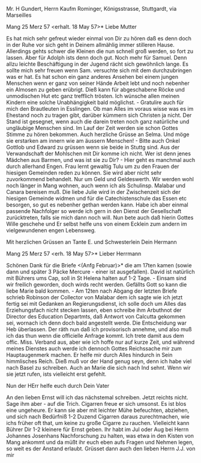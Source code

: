 Mr. H Gundert, Herrn Kaufm Rominger, Königsstrasse, Stuttgardt, via Marseilles

 Mang 25 Merz 57
 <erhalt. 18 May 57>*
Liebe Mutter

Es hat mich sehr gefreut wieder einmal von Dir zu hören daß es denn doch in der Ruhe vor sich geht in Deinem allmählig immer stilleren Hause. Allerdings gehts schwer die Kleinen die nun schnell groß werden, so fort zu lassen. Aber für Adolph ists denn doch gut. Noch mehr für Samuel. Denn allzu leichte Beschäftigung in der Jugend rächt sich gewöhnlich lange. Es sollte mich sehr freuen wenn Sam. versuchte sich mit dem durchzubringen was er hat. Es hat schon ein ganz anderes Ansehen bei einem jungen Menschen wenn er ganz von seiner Hände Arbeit lebt und noch nebenher ein Almosen zu geben erübrigt. Dieß kann für abgeschabene Röcke und unmodischen Hut etc ganz trefflich trösten. Ich wünsche allen meinen Kindern eine solche Unabhängigkeit bald möglichst. - Gratulire auch für mich den Brautleuten in Esslingen. Ob man Alles im voraus wisse was es im Ehestand noch zu tragen gibt, darüber kümmern sich Christen ja nicht. Der Stand ist gesegnet, wenn auch die darein treten noch ganz natürliche und ungläubige Menschen sind. Im Lauf der Zeit werden sie schon Gottes Stimme zu hören bekommen. Auch herzliche Grüsse an Selma. Und möge sie erstarken am innern wie am äussern Menschen! - Bitte auch Onkel Gottlob und Edward zu grüssen wenn sie beide in Stuttg sind. Aus der Verwandschaft der Mohlschen mit Dir komme ich nicht. Wer ist denn jenes Mädchen aus Barmen, und was ist sie zu Dir? - Hier geht es manchmal auch durch allerhand Engen. Frau lernt gewaltig Tulu um zu den Frauen der hiesigen Gemeinden reden zu können. Sie wird aber nicht sehr zuvorkommend behandelt. Nur um Geld und Geldeswerth. Wir werden wohl noch länger in Mang wohnen, auch wenn ich als Schulinsp. Malabar und Canara bereisen muß. Die liebe Julie wird in der Zwischenzeit sich der hiesigen Gemeinde widmen und für die Catechistenschule das Essen etc besorgen, so gut es nebenher gethan werden kann. Habe ich aber einmal passende Nachfolger so werde ich gern in den Dienst der Gesellschaft zurücktreten, falls sie mich dann noch will. Nun bete auch daß hierin Gottes Wille geschehe und Er selbst helfe uns von einem Ecklein zum andern im vielgewundenen engen Lebensweg.

Mit herzlichen Grüssen an Tante E. und Schwesterlein
 Dein Hermann



 Mang 25 Merz 57
 <erh. 18 May 57>*
Lieber Herrmann

Schönen Dank für die Briefe <(Anfg Februar)>* die am 17ten kamen (sowie dann und später 3 Päcke Mercure - einer ist ausgefallen). David ist natürlich mit Bührers ums Cap, soll in St Helena halten auf 1-2 Tage. - Einsam sind wir freilich geworden, doch wirds recht werden. Gefällts Gott so kann die liebe Marie bald kommen. - Am 12ten nach Abgang der letzten Briefe schrieb Robinson der Collector von Malabar dem ich sagte wie ich jetzt fertig sei mit Gedanken an Regierungsdienst, ich solle doch um Alles das Erziehungsfach nicht stecken lassen, eben schreibe ihm Arbuthnot der Director des Education Departmts, daß Antwort von Calcutta gekommen sei, wornach ich denn doch bald angestellt werde. Die Entscheidung war Heb überlassen. Der räth nun daß ich provisorisch annehme, und also muß ich das thun wenn die officielle Anfrage kommt. Ich trete damit aus dem offic. Miss. Verband aus, aber wie ich hoffe nur auf kurze Zeit, und während meines Dienstes auch werde ich dennoch Gottes Reichssache mir zum Hauptaugenmerk machen. Er helfe mir durch Alles hindurch in Sein himmlisches Reich. Dieß muß vor der Hand genug seyn, denn ich habe viel nach Basel zu schreiben. Auch an Marie die sich nach Ind sehnt. Wenn wir sie jetzt rufen, ists vielleicht erst gefehlt.

Nun der HErr helfe euch durch
 Dein Vater

An den lieben Ernst will ich das nächstemal schreiben. Jetzt reichts nicht. Sage ihm aber - auf die Trich. Cigarren freue er sich umsonst. Es ist blos eine ungeheure. Er kann sie aber mit leichter Mühe befeuchten, abziehen, und sich nach Bedürfniß 1-2 Duzend Cigarren daraus zurechtmachen, wie ichs früher oft that, um keine zu große Cigarre zu rauchen. Vielleicht kann Bührer Dir 1-2 kleinere für Ernst geben. Ihr habt im Jul oder Aug bei Herrn Johannes Josenhans Nachforschung zu halten, was etwa in den Kisten von Mang ankommt und da müßt ihr euch eben aufs Fragen und Nehmen legen, so weit es der Anstand erlaubt. Grüsset dann auch den lieben Herrn J.J. von mir 
